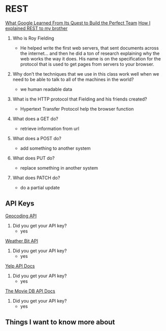 # REST
[What Google Learned From Its Quest to Build the Perfect Team](https://www.google.com/amp/mobile.nytimes.com/2016/02/28/magazine/what-google-learned-from-its-quest-to-build-the-perfect-team.amp.html)
[How I explained REST to my brother](https://gist.github.com/brookr/5977550)
1. Who is Roy Fielding
    -  He helped write the first web servers, that sent documents across the internet… and then he did a ton of research explaining why the web works the way it does. His name is on the specification for the protocol that is used to get pages from servers to your browser.

2. Why don’t the techniques that we use in this class work well when we need to be able to talk to all of the machines in the world?
    - we human readable data 

3. What is the HTTP protocol that Fielding and his friends created?
    - Hypertext Transfer Protocol help the browser function

4. What does a GET do?
    - retrieve information from url

5. What does a POST do?
    -  add something to another system

6. What does PUT do?
    - replace something in another system

7. What does PATCH do?
    - do a partial update

## API Keys

[Geocoding API](https://locationiq.com/)
1. Did you get your API key?
    - yes

[Weather Bit API](https://www.weatherbit.io/)
1. Did you get your API key?
    - yes
    
[Yelp API Docs](https://www.yelp.com/developers/documentation/v3/business_search)
1. Did you get your API key?
    - yes
    
[The Movie DB API Docs](https://developers.themoviedb.org/3/getting-started/introduction)
1. Did you get your API key?
    - yes
    
## Things I want to know more about